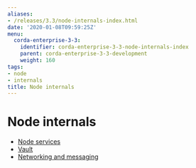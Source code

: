 ```yaml
---
aliases:
- /releases/3.3/node-internals-index.html
date: '2020-01-08T09:59:25Z'
menu:
  corda-enterprise-3-3:
    identifier: corda-enterprise-3-3-node-internals-index
    parent: corda-enterprise-3-3-development
    weight: 160
tags:
- node
- internals
title: Node internals
---
```



# Node internals



* [Node services](node-services.md)
* [Vault](vault.md)
* [Networking and messaging](messaging.md)



